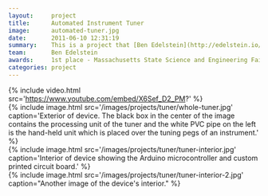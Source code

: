 ```yaml
---
layout:     project
title:      Automated Instrument Tuner
image:      automated-tuner.jpg
date:       2011-06-10 12:31:19
summary:    This is a project that [Ben Edelstein](http://edelstein.io/) and I worked on back in high school. It can tune most acoustic guitars in under 30 seconds! Check out the video below or the project report [here](/assets/AutomaticInstrumentTunerReserarchReport.pdf).
team:       Ben Edelstein
awards:     1st place - Massachusetts State Science and Engineering Fair
categories: project
---
```


{% include video.html src='https://www.youtube.com/embed/X6Sef_D2_PM?' %}
<br>
{% include image.html src='/images/projects/tuner/whole-tuner.jpg' caption='Exterior of device. The black box in the center of the image contains the processing unit of the tuner and the white PVC pipe on the left is the hand-held unit which is placed over the tuning pegs of an instrument.' %}
<br>
{% include image.html src='/images/projects/tuner/tuner-interior.jpg' caption='Interior of device showing the Arduino microcontroller and custom printed circuit board.' %}
<br>
{% include image.html src='/images/projects/tuner/tuner-interior-2.jpg' caption="Another image of the device's interior." %}
<br>
